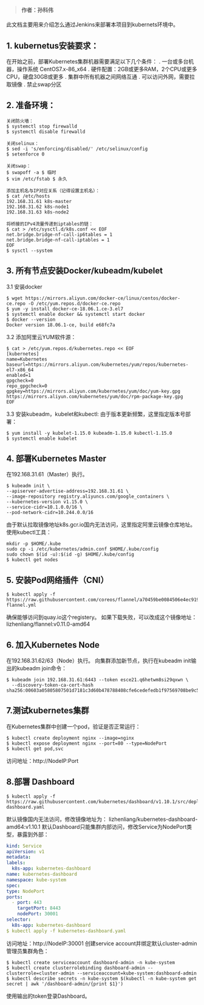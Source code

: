 > #### 作者：孙科伟
此文档主要用来介绍怎么通过Jenkins来部署本项目到kubernets环境中。

## 1. kubernetus安装要求：
在开始之前，部署Kubernetes集群机器需要满足以下几个条件：
. 一台或多台机器，操作系统 CentOS7.x-86_x64
. 硬件配置：2GB或更多RAM，2个CPU或更多CPU，硬盘30GB或更多
.  集群中所有机器之间网络互通
.  可以访问外网，需要拉取镜像
.  禁止swap分区

## 2. 准备环境：

```
关闭防火墙：
$ systemctl stop firewalld
$ systemctl disable firewalld
​
关闭selinux：
$ sed -i 's/enforcing/disabled/' /etc/selinux/config 
$ setenforce 0
​
关闭swap：
$ swapoff -a $ 临时
$ vim /etc/fstab $ 永久
​
添加主机名与IP对应关系（记得设置主机名）：
$ cat /etc/hosts
192.168.31.61 k8s-master
192.168.31.62 k8s-node1
192.168.31.63 k8s-node2
​
将桥接的IPv4流量传递到iptables的链：
$ cat > /etc/sysctl.d/k8s.conf << EOF
net.bridge.bridge-nf-call-ip6tables = 1
net.bridge.bridge-nf-call-iptables = 1
EOF
$ sysctl --system
```
## 3. 所有节点安装Docker/kubeadm/kubelet
3.1 安装docker
```
$ wget https://mirrors.aliyun.com/docker-ce/linux/centos/docker-ce.repo -O /etc/yum.repos.d/docker-ce.repo
$ yum -y install docker-ce-18.06.1.ce-3.el7
$ systemctl enable docker && systemctl start docker
$ docker --version
Docker version 18.06.1-ce, build e68fc7a
```
3.2 添加阿里云YUM软件源：
```
$ cat > /etc/yum.repos.d/kubernetes.repo << EOF
[kubernetes]
name=Kubernetes
baseurl=https://mirrors.aliyun.com/kubernetes/yum/repos/kubernetes-el7-x86_64
enabled=1
gpgcheck=0
repo_gpgcheck=0
gpgkey=https://mirrors.aliyun.com/kubernetes/yum/doc/yum-key.gpg https://mirrors.aliyun.com/kubernetes/yum/doc/rpm-package-key.gpg
EOF
```
3.3 安装kubeadm，kubelet和kubectl:
由于版本更新频繁，这里指定版本号部署：
```
$ yum install -y kubelet-1.15.0 kubeadm-1.15.0 kubectl-1.15.0
$ systemctl enable kubelet
```
## 4. 部署Kubernetes Master
在192.168.31.61（Master）执行。
```
$ kubeadm init \
--apiserver-advertise-address=192.168.31.61 \
--image-repository registry.aliyuncs.com/google_containers \
--kubernetes-version v1.15.0 \
--service-cidr=10.1.0.0/16 \
--pod-network-cidr=10.244.0.0/16
```
由于默认拉取镜像地址k8s.gcr.io国内无法访问，这里指定阿里云镜像仓库地址。
使用kubectl工具：
```
mkdir -p $HOME/.kube
sudo cp -i /etc/kubernetes/admin.conf $HOME/.kube/config
sudo chown $(id -u):$(id -g) $HOME/.kube/config
$ kubectl get nodes
```
## 5. 安装Pod网络插件（CNI）
```
$ kubectl apply -f https://raw.githubusercontent.com/coreos/flannel/a70459be0084506e4ec919aa1c114638878db11b/Documentation/kube-flannel.yml
```
确保能够访问到quay.io这个registery。
如果下载失败，可以改成这个镜像地址：lizhenliang/flannel:v0.11.0-amd64
## 6. 加入Kubernetes Node
在192.168.31.62/63（Node）执行。
向集群添加新节点，执行在kubeadm init输出的kubeadm join命令：
```
$ kubeadm join 192.168.31.61:6443 --token esce21.q6hetwm8si29qxwn \
  --discovery-token-ca-cert-hash sha256:00603a05805807501d7181c3d60b478788408cfe6cedefedb1f97569708be9c5
```
## 7.测试kubernetes集群
在Kubernetes集群中创建一个pod，验证是否正常运行：
```
$ kubectl create deployment nginx --image=nginx
$ kubectl expose deployment nginx --port=80 --type=NodePort
$ kubectl get pod,svc
```
访问地址：http://NodeIP:Port 
## 8.部署 Dashboard
```
$ kubectl apply -f https://raw.githubusercontent.com/kubernetes/dashboard/v1.10.1/src/deploy/recommended/kubernetes-dashboard.yaml
```
默认镜像国内无法访问，修改镜像地址为： lizhenliang/kubernetes-dashboard-amd64:v1.10.1
默认Dashboard只能集群内部访问，修改Service为NodePort类型，暴露到外部：
```yaml
kind: Service
apiVersion: v1
metadata:
labels:
  k8s-app: kubernetes-dashboard
name: kubernetes-dashboard
namespace: kube-system
spec:
type: NodePort
ports:
  - port: 443
    targetPort: 8443
    nodePort: 30001
selector:
  k8s-app: kubernetes-dashboard
$ kubectl apply -f kubernetes-dashboard.yaml
```
访问地址：http://NodeIP:30001
创建service account并绑定默认cluster-admin管理员集群角色：
```
$ kubectl create serviceaccount dashboard-admin -n kube-system
$ kubectl create clusterrolebinding dashboard-admin --clusterrole=cluster-admin --serviceaccount=kube-system:dashboard-admin
$ kubectl describe secrets -n kube-system $(kubectl -n kube-system get secret | awk '/dashboard-admin/{print $1}')
```
使用输出的token登录Dashboard。